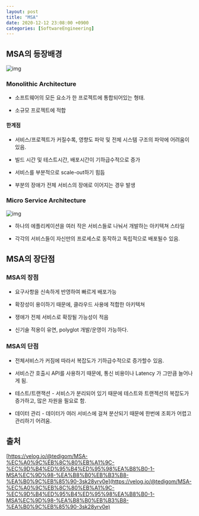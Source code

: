```yaml
---
layout: post
title: "MSA"
date: 2020-12-12 23:08:00 +0900
categories: [SoftwareEngineering]
---
```


## MSA의 등장배경

![img](https://media.vlpt.us/post-images/tedigom/8586da80-f8b4-11e9-856d-cbf01881f02b/monolithicvsmicroservices.jpg)

### Monolithic Architecture

- 소프트웨어의 모든 요소가 한 프로젝트에 통합되어있는 형태.

- 소규모 프로젝트에 적합

#### 한계점

- 서비스/프로젝트가 커질수록, 영향도 파악 및 전체 시스템 구조의 파악에 어려움이 있음.

- 빌드 시간 및 테스트시간, 배포시간이 기하급수적으로 증가

- 서비스를 부분적으로 scale-out하기 힘듬

- 부분의 장애가 전체 서비스의 장애로 이어지는 경우 발생

### Micro Service Architecture

![img](https://media.vlpt.us/post-images/tedigom/575c07d0-f980-11e9-ac2c-696993348d8a/pic1.png)

- 하나의 에플리케이션을 여러 작은 서비스들로 나눠서 개발하는 아키텍쳐 스타일

- 각각의 서비스들이 자신만의 프로세스로 동작하고 독립적으로 배포될수 있음.

## MSA의 장단점

### MSA의 장점

- 요구사항을 신속하게 반영하여 빠르게 배포가능

- 확장성이 용이하기 때문에, 클라우드 사용에 적합한 아키텍쳐

- 쟁애가 전체 서비스로 확장될 가능성이 적음

- 신기술 적용이 유연, polyglot 개발/운영이 가능하다.

### MSA의 단점

- 전체서비스가 커짐에 따라서 복잡도가 기하급수적으로 증가할수 있음.

- 서비스간 호출시 API를 사용하기 때문에, 통신 비용이나 Latency 가 그만큼 늘어나게 됨.

- 테스트/트랜잭션 - 서비스가 분리되어 있기 때문에 테스트와 트랜젝션의 복잡도가 증가하고, 많은 자원을 필요로 함.

- 데이터 관리 - 데이터가 여러 서비스에 걸쳐 분산되기 때문에 한번에 조회가 어렵고 관리하기 어려움.

## 출처 

[https://velog.io/@tedigom/MSA-%EC%A0%9C%EB%8C%80%EB%A1%9C-%EC%9D%B4%ED%95%B4%ED%95%98%EA%B8%B0-1-MSA%EC%9D%98-%EA%B8%B0%EB%B3%B8-%EA%B0%9C%EB%85%90-3sk28yrv0e](https://velog.io/@tedigom/MSA-%EC%A0%9C%EB%8C%80%EB%A1%9C-%EC%9D%B4%ED%95%B4%ED%95%98%EA%B8%B0-1-MSA%EC%9D%98-%EA%B8%B0%EB%B3%B8-%EA%B0%9C%EB%85%90-3sk28yrv0e)